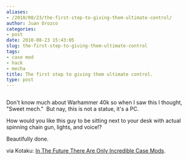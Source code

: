 ```yaml
---
aliases:
- /2010/08/23/the-first-step-to-giving-them-ultimate-control/
author: Juan Orozco
categories:
- post
date: 2010-08-23 15:43:05
slug: the-first-step-to-giving-them-ultimate-control
tags:
- case mod
- hack
- mecha
title: The first step to giving them ultimate control.
type: post
---
```


<p style="text-align:center;">
  <a href="http://kotaku.com/5598363/in-the-future-there-are-only-incredible-case-mods"><img src='http://juanthedesigner.files.wordpress.com/2010/08/500x_untitled-1_081.jpg?w=580' alt='' data-recalc-dims="1" /></a>
</p>

Don't know much about Warhammer 40k so when I saw this I thought, "Sweet mech."  But nay, this is not a statue, it's a PC.

How would you like this guy to be sitting next to your desk with actual spinning chain gun, lights, and voice!?

Beautifully done.

via Kotaku: [In The Future There Are Only Incredible Case Mods][1].

[1]: http://kotaku.com/5598363/in-the-future-there-are-only-incredible-case-mods